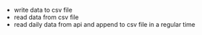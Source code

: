- write data to csv file
- read data from csv file
- read daily data from api and append to csv file in a regular time
